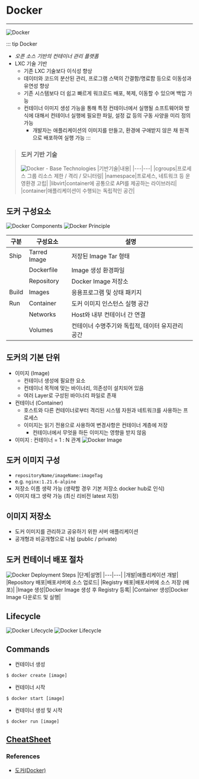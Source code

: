 # Docker 

---

![Docker](../images/DevOps/docker.png)

::: tip Docker
- _오픈 소스 기반의 컨테이너 관리 플랫폼_
- LXC 기술 기반
    - 기존 LXC 기술보다 이식성 향상
    - 데이터와 코드의 분산된 관리, 프로그램 스택의 간결함/명료함 등으로 이동성과 유연성 향상
    - 기존 시스템보다 더 쉽고 빠르게 워크로드 배포, 복제, 이동할 수 있으며 백업 가능
    - 컨테이너 이미지 생성 가능을 통해 특정 컨테이너에서 실행될 소프트웨어와 방식에 대해서 컨테이너 실행에 필요한 파일, 설정 값 등의 구동 사양을 미리 정의 가능
      - 개발자는 애플리케이션의 이미지를 만들고, 환경에 구애받지 않은 채 원격으로 배포하여 실행 가능
:::

> ### 도커 기반 기술
> ![Docker - Base Technologies](../images/DevOps/docker-based-technologies.png)
> |기반기술|내용|
> |---|---|
> |cgroups|프로세스 그룹 리소스 제한 / 격리 / 모니터링|
> |namespace|프로세스, 네트워크 등 운영환경 고립|
> |libvirt|container에 공통으로 API를 제공하는 라이브러리|
> |container|애플리케이션이 수행되는 독립적인 공간|

## 도커 구성요소
![Docker Components](../images/DevOps/docker_components.png)
![Docker Principle](../images/DevOps/docker-principle.png)

|구분|구성요소|설명|
|---|---|---|
|Ship|Tarred Image|저장된 Image Tar 형태|
||Dockerfile|Image 생성 환경파일|
||Repository|Docker Image 저장소|
|Build|Images|응용프로그램 및 상태 패키지|
|Run|Container|도커 이미지 인스턴스 실행 공간|
||Networks|Host와 내부 컨테이너 간 연결|
||Volumes|컨테이너 수명주기와 독립적, 데이터 유지관리 공간|

## 도커의 기본 단위
- 이미지 (Image)
  - 컨테이너 생성에 필요한 요소
  - 컨테이너 목적에 맞는 바이너리, 의존성이 설치되어 있음
  - 여러 Layer로 구성된 바이너리 파일로 존재
- 컨테이너 (Container)
  - 호스트와 다른 컨테이너로부터 격리된 시스템 자원과 네트워크를 사용하는 프로세스
  - 이미지는 읽기 전용으로 사용하여 변경사항은 컨테이너 계층에 저장
    - 컨테이너에서 무엇을 하든 이미지는 영향을 받지 않음
- 이미지 : 컨테이너 = 1 : N 관계
![Docker Image](../images/DevOps/docker_image.png)

## 도커 이미지 구성
- `repositoryName/imageName:imageTag`
- e.g. `nginx:1.21.6-alpine` 
- 저장소 이름 생략 가능 (생략할 경우 기본 저장소 docker hub로 인식)
- 이미지 태그 생략 가능 (최신 리비전 latest 지정)

## 이미지 저장소
- 도커 이미지를 관리하고 공유하기 위한 서버 애플리케이션
- 공개형과 비공개형으로 나뉨 (public / private) 

## 도커 컨테이너 배포 절차

![Docker Deployment Steps](../images/DevOps/docker-deployment-steps.png)
|단계|설명|
|---|---|
|개발|애플리케이션 개발|
|Repository 배포|배포서버에 소스 업로드|
|Registry 배포|배포서버에 소스 저장 (배포)|
|Image 생성|Docker Image 생성 후 Registry 등록|
|Container 생성|Docker Image 다운로드 및 실행|

## Lifecycle
![Docker Lifecycle](../images/DevOps/docker_lifecycle.png)
![Docker Lifecycle](../images/DevOps/docker_lifecycle2.png)

## Commands

- 컨테이너 생성

```
$ docker create [image]
```

- 컨테이너 시작

```
$ docker start [image]
```

- 컨테이너 생성 및 시작

```
$ docker run [image]
```

## [CheatSheet](https://www.docker.com/sites/default/files/d8/2019-09/docker-cheat-sheet.pdf)

### References

- [도커(Docker)](http://blog.skby.net/%EB%8F%84%EC%BB%A4docker/)